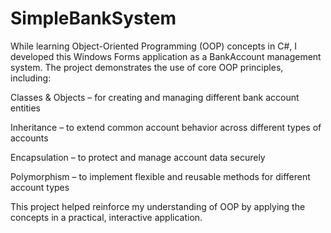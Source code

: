 # SimpleBankSystem
While learning Object-Oriented Programming (OOP) concepts in C#, I developed this Windows Forms application as a BankAccount management system. The project demonstrates the use of core OOP principles, including:

Classes & Objects – for creating and managing different bank account entities

Inheritance – to extend common account behavior across different types of accounts

Encapsulation – to protect and manage account data securely

Polymorphism – to implement flexible and reusable methods for different account types

This project helped reinforce my understanding of OOP by applying the concepts in a practical, interactive application.

